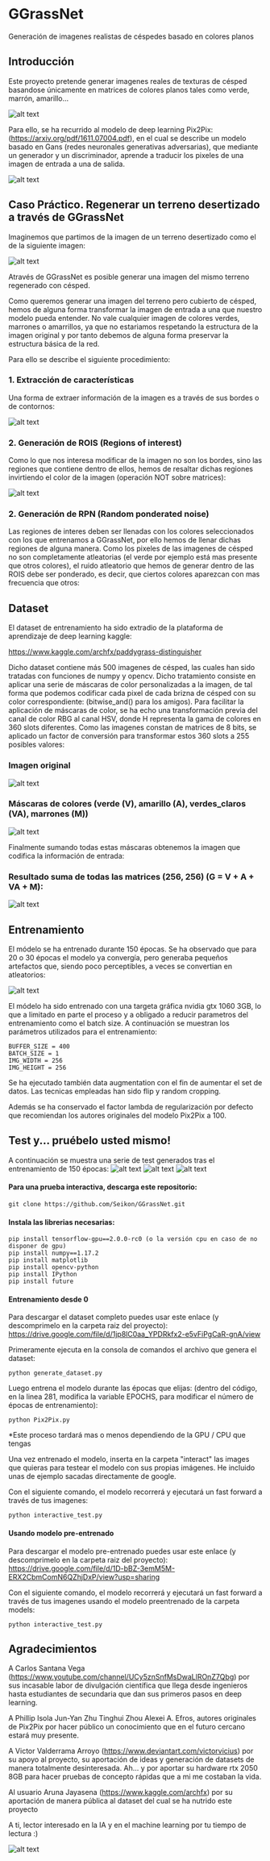 # GGrassNet
Generación de imagenes realistas de céspedes basado en colores planos


## Introducción
Este proyecto pretende generar imagenes reales de texturas de césped basandose únicamente en matrices de colores planos tales como verde, marrón, amarillo...

![alt text](https://raw.githubusercontent.com/Seikon/GGrassNet/master/docu/1.JPG)

Para ello, se ha recurrido al modelo de deep learning Pix2Pix: (https://arxiv.org/pdf/1611.07004.pdf), en el cual se describe un modelo basado en Gans (redes neuronales generativas adversarias), que mediante un generador y un discriminador, aprende a traducir los pixeles de una imagen de entrada a una de salida.

![alt text](https://raw.githubusercontent.com/Seikon/GGrassNet/master/docu/2.png)

## Caso Práctico. Regenerar un terreno desertizado a través de GGrassNet
Imaginemos que partimos de la imagen de un terreno desertizado como el de la siguiente imagen:

![alt text](https://raw.githubusercontent.com/Seikon/GGrassNet/master/docu/12.JPG)

Através de GGrassNet es posible generar una imagen del mismo terreno regenerado con césped.

Como queremos generar una imagen del terreno pero cubierto de césped, hemos de alguna forma transformar la imagen de entrada a una que nuestro modelo pueda entender. No vale cualquier imagen de colores verdes, marrones o amarrillos, ya que no estariamos respetando la estructura de la imagen original y por tanto debemos de alguna forma preservar la estructura básica de la red.

Para ello se describe el siguiente procedimiento:

### 1. Extracción de características
Una forma de extraer información de la imagen es a través de sus bordes o de contornos:

![alt text](https://raw.githubusercontent.com/Seikon/GGrassNet/master/docu/13.JPG)

### 2. Generación de ROIS (Regions of interest)
Como lo que nos interesa modificar de la imagen no son los bordes, sino las regiones que contiene dentro de ellos, hemos de resaltar dichas regiones invirtiendo el color de la imagen (operación NOT sobre matrices):

![alt text](https://raw.githubusercontent.com/Seikon/GGrassNet/master/docu/14.JPG)

### 2. Generación de RPN (Random ponderated noise)
Las regiones de interes deben ser llenadas con los colores seleccionados con los que entrenamos a GGrassNet, por ello hemos de llenar dichas regiones de alguna manera. Como los pixeles de las imagenes de césped no son completamente atleatorias (el verde por ejemplo está mas presente que otros colores), el ruido atleatorio que hemos de generar dentro de las ROIS debe ser ponderado, es decir, que ciertos colores aparezcan con mas frecuencia que otros:



## Dataset
El dataset de entrenamiento ha sido extradio de la plataforma de aprendizaje de deep learning kaggle:

https://www.kaggle.com/archfx/paddygrass-distinguisher

Dicho dataset contiene más 500 imagenes de césped, las cuales han sido tratadas con funciones de numpy y opencv. Dicho tratamiento consiste en aplicar una serie de máscaras de color personalizadas a la imagen, de tal forma que podemos codificar cada pixel de cada brizna de césped con su color correspondiente: (bitwise_and() para los amigos). Para facilitar la aplicación de máscaras de color, se ha echo una transformación previa del canal de color RBG al canal HSV, donde H representa la gama de colores en 360 slots diferentes. Como las imagenes constan de matrices de 8 bits, se aplicado un factor de conversión para transformar estos 360 slots a 255 posibles valores:

### Imagen original
![alt text](https://raw.githubusercontent.com/Seikon/GGrassNet/master/docu/4.JPG)

### Máscaras de colores (verde (V), amarillo (A), verdes_claros (VA), marrones (M))
![alt text](https://raw.githubusercontent.com/Seikon/GGrassNet/master/docu/3.JPG)

Finalmente sumando todas estas máscaras obtenemos la imagen que codifica la información de entrada:
### Resultado suma de todas las matrices (256, 256) (G = V + A + VA + M):

![alt text](https://raw.githubusercontent.com/Seikon/GGrassNet/master/docu/7.JPG)

## Entrenamiento
El módelo se ha entrenado durante 150 épocas. Se ha observado que para 20 o 30 épocas el modelo ya convergía, pero generaba pequeños artefactos que, siendo poco perceptibles, a veces se convertian en atleatorios:

![alt text](https://raw.githubusercontent.com/Seikon/GGrassNet/master/docu/5.JPG)

El módelo ha sido entrenado con una targeta gráfica nvidia gtx 1060 3GB, lo que a limitado en parte el proceso y a obligado a reducir parametros del entrenamiento como el batch size. A continuación se muestran los parámetros utilizados para el entrenamiento:

    BUFFER_SIZE = 400
    BATCH_SIZE = 1
    IMG_WIDTH = 256
    IMG_HEIGHT = 256
    
Se ha ejecutado también data augmentation con el fin de aumentar el set de datos. Las tecnicas empleadas han sido flip y random cropping.

Además se ha conservado el factor lambda de regularización por defecto que recomiendan los autores originales del modelo Pix2Pix a 100.

## Test y... pruébelo usted mismo!

A continuación se muestra una serie de test generados tras el entrenamiento de 150 épocas:
![alt text](https://raw.githubusercontent.com/Seikon/GGrassNet/master/docu/8.JPG)
![alt text](https://raw.githubusercontent.com/Seikon/GGrassNet/master/docu/9.JPG)
![alt text](https://raw.githubusercontent.com/Seikon/GGrassNet/master/docu/10.JPG)

#### Para una prueba interactiva, descarga este repositorio:

    git clone https://github.com/Seikon/GGrassNet.git

#### Instala las librerias necesarias:

    pip install tensorflow-gpu==2.0.0-rc0 (o la versión cpu en caso de no disponer de gpu)
    pip install numpy==1.17.2
    pip install matplotlib
    pip install opencv-python
    pip install IPython
    pip install future

#### Entrenamiento desde 0

Para descargar el dataset completo puedes usar este enlace (y descomprimelo en la carpeta raiz del proyecto):
            https://drive.google.com/file/d/1jp8lC0aa_YPDRkfx2-e5vFiPgCaR-gnA/view

Primeramente ejecuta en la consola de comandos el archivo que genera el dataset:

    python generate_dataset.py

Luego entrena el modelo durante las épocas que elijas: (dentro del código, en la linea 281, modifica la variable EPOCHS, para modificar el número de épocas de entrenamiento):

    python Pix2Pix.py

*Este proceso tardará mas o menos dependiendo de la GPU / CPU que tengas

Una vez entrenado el modelo, inserta en la carpeta "interact" las images que quieras para testear el modelo con sus propias imágenes. He incluido unas de ejemplo sacadas directamente de google.

Con el siguiente comando, el modelo recorrerá y ejecutará un fast forward a través de tus imagenes:

    python interactive_test.py

#### Usando modelo pre-entrenado

Para descargar el modelo pre-entrenado puedes usar este enlace (y descomprimelo en la carpeta raiz del proyecto):
            https://drive.google.com/file/d/1D-bBZ-3emM5M-ERX2CbmComN6QZhjDxP/view?usp=sharing

Con el siguiente comando, el modelo recorrerá y ejecutará un fast forward a través de tus imagenes usando el modelo preentrenado de la carpeta models:

    python interactive_test.py

## Agradecimientos
A Carlos Santana Vega (https://www.youtube.com/channel/UCy5znSnfMsDwaLlROnZ7Qbg) por sus incasable labor de divulgación científica que llega desde ingenieros hasta estudiantes de secundaria que dan sus primeros pasos en deep learning.

A Phillip Isola Jun-Yan Zhu Tinghui Zhou Alexei A. Efros, autores originales de Pix2Pix por hacer público un conocimiento que en el futuro cercano estará muy presente.

A Victor Valderrama Arroyo (https://www.deviantart.com/victorvicius) por su apoyo al proyecto, su aportación de ideas y generación de datasets de manera totalmente desinteresada. Ah... y por aportar su hardware rtx 2050 8GB para hacer pruebas de concepto rápidas que a mi me costaban la vida.

Al usuario Aruna Jayasena (https://www.kaggle.com/archfx) por su aportación de manera pública al dataset del cual se ha nutrido este proyecto

A ti, lector interesado en la IA y en el machine learning por tu tiempo de lectura :)

![alt text](https://raw.githubusercontent.com/Seikon/GGrassNet/master/docu/11.JPG)
